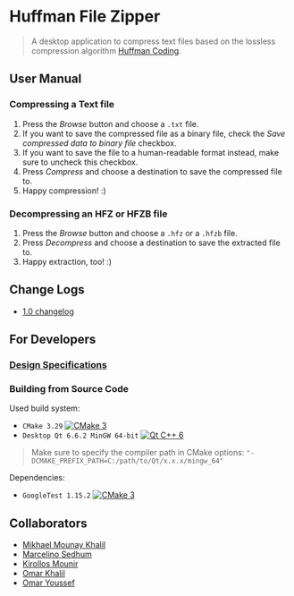 # Huffman File Zipper

> A desktop application to compress text files based on the lossless compression algorithm [Huffman Coding](https://en.wikipedia.org/wiki/Huffman_coding).

## User Manual

### Compressing a Text file

1. Press the *Browse* button and choose a `.txt` file.
2. If you want to save the compressed file as a binary file, check the *Save compressed data to binary file* checkbox.
3. If you want to save the file to a human-readable format instead, make sure to uncheck this checkbox.
4. Press *Compress* and choose a destination to save the compressed file to.
5. Happy compression! :)

### Decompressing an HFZ or HFZB file

1. Press the *Browse* button and choose a `.hfz` or a `.hfzb` file.
2. Press *Decompress* and choose a destination to save the extracted file to.
3. Happy extraction, too! :)

## Change Logs

- [1.0 changelog](docs/change-logs/CHANGELOG-1.0.md)

## For Developers

### [Design Specifications](docs/design-specs/design-specs-1.0.md)

### Building from Source Code

Used build system:
- `CMake 3.29` [![CMake 3](https://img.shields.io/badge/-CMake%203-064F8C?logo=cmake&logoColor=white&style=flat-square)](https://cmake.org/)
- `Desktop Qt 6.6.2 MinGW 64-bit` [![Qt C++ 6](https://img.shields.io/badge/-Qt%20C%2B%2B%206-41CD52?logo=Qt&logoColor=white&style=flat-square)](https://www.qt.io/)

> Make sure to specify the compiler path in CMake options:
`"-DCMAKE_PREFIX_PATH=C:/path/to/Qt/x.x.x/mingw_64"`

Dependencies:
- `GoogleTest 1.15.2` [![CMake 3](https://img.shields.io/badge/-GoogleTest-4285F4?logo=Google&logoColor=white&style=flat-square)](https://github.com/google/googletest)

## Collaborators

- [Mikhael Mounay Khalil](https://github.com/MikhaelMounay)
- [Marcelino Sedhum](https://github.com/marcelinoSamer)
- [Kirollos Mounir](https://github.com/KirollosFady)
- [Omar Khalil](https://github.com/omarramy22)
- [Omar Youssef](https://github.com/omaaryouussef)
